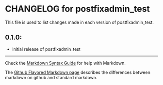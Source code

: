 # CHANGELOG for postfixadmin_test

This file is used to list changes made in each version of postfixadmin_test.

## 0.1.0:

* Initial release of postfixadmin_test

- - -
Check the [Markdown Syntax Guide](http://daringfireball.net/projects/markdown/syntax) for help with Markdown.

The [Github Flavored Markdown page](http://github.github.com/github-flavored-markdown/) describes the differences between markdown on github and standard markdown.
